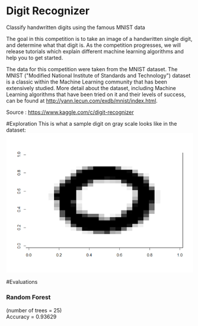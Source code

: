 # Digit Recognizer


Classify handwritten digits using the famous MNIST data

The goal in this competition is to take an image of a handwritten single digit, and determine what that digit is.  As the competition progresses, we will release tutorials which explain different machine learning algorithms and help you to get started.


The data for this competition were taken from the MNIST dataset. The MNIST ("Modified National Institute of Standards and Technology") dataset is a classic within the Machine Learning community that has been extensively studied.  More detail about the dataset, including Machine Learning algorithms that have been tried on it and their levels of success, can be found at http://yann.lecun.com/exdb/mnist/index.html.

Source : https://www.kaggle.com/c/digit-recognizer

#Exploration
This is what a sample digit on gray scale looks like in the dataset:
<img src = "output/sample_digit_0.png">

#Evaluations
<h3>Random Forest</h3>
(number of trees = 25)<br/>
Accuracy = 0.93629
